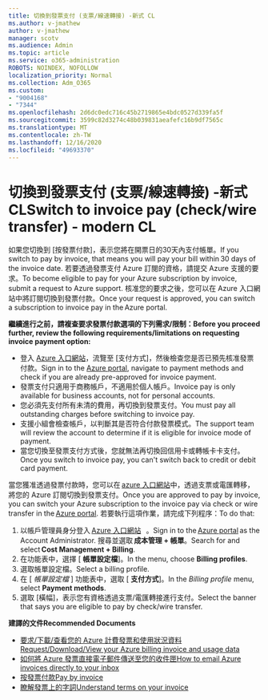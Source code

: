 ```yaml
---
title: 切換到發票支付 (支票/線速轉接) -新式 CL
ms.author: v-jmathew
author: v-jmathew
manager: scotv
ms.audience: Admin
ms.topic: article
ms.service: o365-administration
ROBOTS: NOINDEX, NOFOLLOW
localization_priority: Normal
ms.collection: Adm_O365
ms.custom:
- "9004168"
- "7344"
ms.openlocfilehash: 2d6dc0edc716c45b2719865e4bdc0527d339fa5f
ms.sourcegitcommit: 3599c82d3274c48b039831aeafefc16b9df7565c
ms.translationtype: MT
ms.contentlocale: zh-TW
ms.lasthandoff: 12/16/2020
ms.locfileid: "49693370"
---
```

# <a name="switch-to-invoice-pay-checkwire-transfer---modern-cl"></a><span data-ttu-id="c0945-102">切換到發票支付 (支票/線速轉接) -新式 CL</span><span class="sxs-lookup"><span data-stu-id="c0945-102">Switch to invoice pay (check/wire transfer) - modern CL</span></span>

<span data-ttu-id="c0945-103">如果您切換到 [按發票付款]，表示您將在開票日的30天內支付帳單。</span><span class="sxs-lookup"><span data-stu-id="c0945-103">If you switch to pay by invoice, that means you will pay your bill within 30 days of the invoice date.</span></span> <span data-ttu-id="c0945-104">若要透過發票支付 Azure 訂閱的資格，請提交 Azure 支援的要求。</span><span class="sxs-lookup"><span data-stu-id="c0945-104">To become eligible to pay for your Azure subscription by invoice, submit a request to Azure support.</span></span> <span data-ttu-id="c0945-105">核准您的要求之後，您可以在 Azure 入口網站中將訂閱切換到發票付款。</span><span class="sxs-lookup"><span data-stu-id="c0945-105">Once your request is approved, you can switch a subscription to invoice pay in the Azure portal.</span></span>

<span data-ttu-id="c0945-106">**繼續進行之前，請複查要求發票付款選項的下列需求/限制：**</span><span class="sxs-lookup"><span data-stu-id="c0945-106">**Before you proceed further, review the following requirements/limitations on requesting invoice payment option:**</span></span>

- <span data-ttu-id="c0945-107">登入 [Azure 入口網站](https://portal.azure.com/)，流覽至 [支付方式]，然後檢查您是否已預先核准發票付款。</span><span class="sxs-lookup"><span data-stu-id="c0945-107">Sign in to the [Azure portal](https://portal.azure.com/), navigate to payment methods and check if you are already pre-approved for invoice payment.</span></span>
- <span data-ttu-id="c0945-108">發票支付只適用于商務帳戶，不適用於個人帳戶。</span><span class="sxs-lookup"><span data-stu-id="c0945-108">Invoice pay is only available for business accounts, not for personal accounts.</span></span>
- <span data-ttu-id="c0945-109">您必須先支付所有未清的費用，再切換到發票支付。</span><span class="sxs-lookup"><span data-stu-id="c0945-109">You must pay all outstanding charges before switching to invoice pay.</span></span>
- <span data-ttu-id="c0945-110">支援小組會檢查帳戶，以判斷其是否符合付款發票模式。</span><span class="sxs-lookup"><span data-stu-id="c0945-110">The support team will review the account to determine if it is eligible for invoice mode of payment.</span></span>
- <span data-ttu-id="c0945-111">當您切換至發票支付方式後，您就無法再切換回信用卡或轉帳卡卡支付。</span><span class="sxs-lookup"><span data-stu-id="c0945-111">Once you switch to invoice pay, you can't switch back to credit or debit card payment.</span></span>

<span data-ttu-id="c0945-112">當您獲准透過發票付款時，您可以在 [azure 入口網站](https://portal.azure.com/)中，透過支票或電匯轉移，將您的 Azure 訂閱切換到發票支付。</span><span class="sxs-lookup"><span data-stu-id="c0945-112">Once you are approved to pay by invoice, you can switch your Azure subscription to the invoice pay via check or wire transfer in the [Azure portal](https://portal.azure.com/).</span></span>
<span data-ttu-id="c0945-113">若要執行這項作業，請完成下列程序：</span><span class="sxs-lookup"><span data-stu-id="c0945-113">To do that:</span></span>

1. <span data-ttu-id="c0945-114">以帳戶管理員身分登入 [Azure 入口網站](https://portal.azure.com/)   。</span><span class="sxs-lookup"><span data-stu-id="c0945-114">Sign in to the [Azure portal](https://portal.azure.com/) as the Account Administrator.</span></span> <span data-ttu-id="c0945-115">搜尋並選取 **成本管理 + 帳單**。</span><span class="sxs-lookup"><span data-stu-id="c0945-115">Search for and select **Cost Management + Billing**.</span></span>
2. <span data-ttu-id="c0945-116">在功能表中，選擇 [ **帳單設定檔**]。</span><span class="sxs-lookup"><span data-stu-id="c0945-116">In the menu, choose **Billing profiles**.</span></span>
3. <span data-ttu-id="c0945-117">選取帳單設定檔。</span><span class="sxs-lookup"><span data-stu-id="c0945-117">Select a billing profile.</span></span>
4. <span data-ttu-id="c0945-118">在 [ *帳單設定檔* ] 功能表中，選取 [ **支付方式**]。</span><span class="sxs-lookup"><span data-stu-id="c0945-118">In the *Billing profile* menu, select **Payment methods**.</span></span>
5. <span data-ttu-id="c0945-119">選取 [橫幅]，表示您有資格透過支票/電匯轉接進行支付。</span><span class="sxs-lookup"><span data-stu-id="c0945-119">Select the banner that says you are eligible to pay by check/wire transfer.</span></span>

<span data-ttu-id="c0945-120">**建譯的文件**</span><span class="sxs-lookup"><span data-stu-id="c0945-120">**Recommended Documents**</span></span>

- [<span data-ttu-id="c0945-121">要求/下載/查看您的 Azure 計費發票和使用狀況資料</span><span class="sxs-lookup"><span data-stu-id="c0945-121">Request/Download/View your Azure billing invoice and usage data</span></span>](https://docs.microsoft.com/azure/billing/billing-download-azure-invoice-daily-usage-date)
- [<span data-ttu-id="c0945-122">如何將 Azure 發票直接電子郵件傳送至您的收件匣</span><span class="sxs-lookup"><span data-stu-id="c0945-122">How to email Azure invoices directly to your inbox</span></span>](https://docs.microsoft.com/azure/billing/billing-download-azure-invoice-daily-usage-date)
- [<span data-ttu-id="c0945-123">按發票付款</span><span class="sxs-lookup"><span data-stu-id="c0945-123">Pay by invoice</span></span>](https://docs.microsoft.com/azure/billing/billing-how-to-pay-by-invoice)
- [<span data-ttu-id="c0945-124">瞭解發票上的字詞</span><span class="sxs-lookup"><span data-stu-id="c0945-124">Understand terms on your invoice</span></span>](https://docs.microsoft.com/azure/billing/billing-understand-your-invoice)
